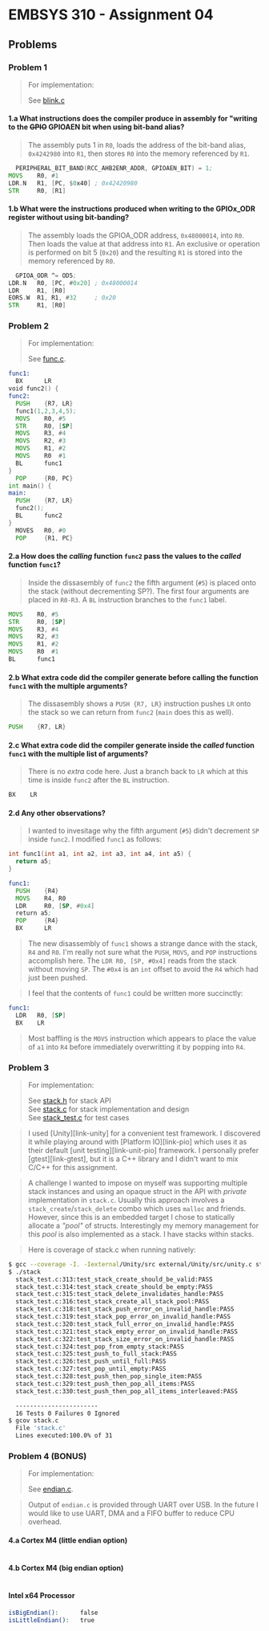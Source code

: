 # EMBSYS 310 - Assignment 04

## Problems
### Problem 1
>For implementation:
>
>See [blink.c](blink.c)

#### 1.a What instructions does the compiler produce in assembly for "writing to the ~~GPIO~~ GPIOAEN bit when using bit-band alias?

>The assembly puts 1 in `R0`, loads the address of the bit-band alias, `0x4242980` into `R1`, then stores `R0` into the memory referenced by `R1`.
```asm
  PERIPHERAL_BIT_BAND(RCC_AHB2ENR_ADDR, GPIOAEN_BIT) = 1;
MOVS    R0, #1
LDR.N   R1, [PC, $0x40] ; 0x42420980
STR     R0, [R1]
```

#### 1.b What were the instructions produced when writing to the GPIOx_ODR register without using bit-banding?

>The assembly loads the GPIOA_ODR address, `0x48000014`, into `R0`. Then loads the value at that address into `R1`. An exclusive or operation is performed on bit 5 (`0x20`) and the resulting `R1` is stored into the memory referenced by `R0`.
```asm
  GPIOA_ODR ^= OD5;
LDR.N   R0, [PC, #0x20] ; 0x48000014
LDR     R1, [R0]
EORS.W  R1, R1, #32     ; 0x20
STR     R1, [R0]
```


### Problem 2
>For implementation:
>
>See [func.c](func.c).

```asm
func1:
  BX      LR
void func2() {
func2:
  PUSH    {R7, LR}
  func1(1,2,3,4,5);
  MOVS    R0, #5
  STR     R0, [SP]
  MOVS    R3, #4
  MOVS    R2, #3
  MOVS    R1, #2
  MOVS    R0  #1
  BL      func1
}
  POP     {R0, PC}
int main() {
main:
  PUSH    {R7, LR}
  func2();
  BL      func2
}
  MOVES   R0, #0
  POP     {R1, PC}
```

#### 2.a How does the *calling* function `func2` pass the values to the *called* function `func1`?

>Inside the dissasembly of `func2` the fifth argument (`#5`) is placed onto the stack (without decrementing SP?). The first four arguments are placed in `R0-R3`. A `BL` instruction branches to the `func1` label.
```asm
MOVS    R0, #5
STR     R0, [SP]
MOVS    R3, #4
MOVS    R2, #3
MOVS    R1, #2
MOVS    R0  #1
BL      func1
```

#### 2.b What extra code did the compiler generate before calling the function `func1` with the multiple arguments?

>The dissasembly shows a `PUSH {R7, LR}` instruction pushes `LR` onto the stack so we can return from `func2` (`main` does this as well).
```asm
PUSH    {R7, LR}
```


#### 2.c What extra code did the compiler generate inside the *called* function `func1` with the multiple list of arguments?

>There is no *extra* code here. Just a branch back to `LR` which at this time is inside `func2` after the `BL` instruction.
```asm
BX    LR
```

#### 2.d Any other observations?

>I wanted to invesitage why the fifth argument (`#5`) didn't decrement `SP` inside `func2`. I modified `func1` as follows:
```C
int func1(int a1, int a2, int a3, int a4, int a5) {
  return a5;
}
```
```asm
func1:
  PUSH    {R4}
  MOVS    R4, R0
  LDR     R0, [SP, #0x4]
  return a5;
  POP     {R4}
  BX      LR
```
>The new disassembly of `func1` shows a strange dance with the stack, `R4` and `R0`. I'm really not sure what the `PUSH`, `MOVS`, and `POP` instructions accomplish here. The `LDR R0, [SP, #0x4]` reads from the stack without moving `SP`. The `#0x4` is an `int` offset to avoid the `R4` which had just been pushed.

>I feel that the contents of `func1` could be written more succinctly:
```asm
func1:
  LDR   R0, [SP]
  BX    LR
```
>Most baffling is the `MOVS` instruction which appears to place the value of `a1` into `R4` before immediately overwritting it by popping into `R4`.


### Problem 3
>For implementation:
>
>See [stack.h](stack.h) for stack API<br>
>See [stack.c](stack.c) for stack implementation and design<br>
>See [stack_test.c](stack_test.c) for test cases

> I used [Unity][link-unity] for a convenient test framework. I discovered it while playing around with [Platform IO][link-pio] which uses it as their default [unit testing][link-unit-pio] framework. I personally prefer [gtest][link-gtest], but it is a C++ library and I didn't want to mix C/C++ for this assignment.

> A challenge I wanted to impose on myself was supporting multiple stack instances and using an opaque struct in the API with *private* implementation in `stack.c`. Usually this approach involves a `stack_create`/`stack_delete` combo which uses `malloc` and friends. However, since this is an embedded target I chose to statically allocate a *"pool"* of structs. Interestingly my memory management for this *pool* is also implemented as a stack. I have stacks within stacks.

> Here is coverage of stack.c when running natively:
```bash
$ gcc --coverage -I. -Iexternal/Unity/src external/Unity/src/unity.c stack.c stack_test.c -o stack
$ ./stack
  stack_test.c:313:test_stack_create_should_be_valid:PASS
  stack_test.c:314:test_stack_create_should_be_empty:PASS
  stack_test.c:315:test_stack_delete_invalidates_handle:PASS
  stack_test.c:316:test_stack_create_all_stack_pool:PASS
  stack_test.c:318:test_stack_push_error_on_invalid_handle:PASS
  stack_test.c:319:test_stack_pop_error_on_invalid_handle:PASS
  stack_test.c:320:test_stack_full_error_on_invalid_handle:PASS
  stack_test.c:321:test_stack_empty_error_on_invalid_handle:PASS
  stack_test.c:322:test_stack_size_error_on_invalid_handle:PASS
  stack_test.c:324:test_pop_from_empty_stack:PASS
  stack_test.c:325:test_push_to_full_stack:PASS
  stack_test.c:326:test_push_until_full:PASS
  stack_test.c:327:test_pop_until_empty:PASS
  stack_test.c:328:test_push_then_pop_single_item:PASS
  stack_test.c:329:test_push_then_pop_all_items:PASS
  stack_test.c:330:test_push_then_pop_all_items_interleaved:PASS

  -----------------------
  16 Tests 0 Failures 0 Ignored
$ gcov stack.c
  File 'stack.c'
  Lines executed:100.0% of 31
```

### Problem 4 **(BONUS)**
> For implementation:
>
> See [endian.c](endian.c).

> Output of `endian.c` is provided through UART over USB. In the future I would like to use UART, DMA and a FIFO buffer to reduce CPU overhead.

#### 4.a Cortex M4 (little endian option)
```bash
```
#### 4.b Cortex M4 (big endian option)
```bash
```
#### Intel x64 Processor
```bash
isBigEndian():      false
isLittleEndian():   true
```